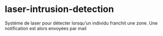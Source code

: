 # laser-intrusion-detection
Système de laser pour détecter lorsqu’un individu franchit une zone. Une notification est alors envoyées par mail 
